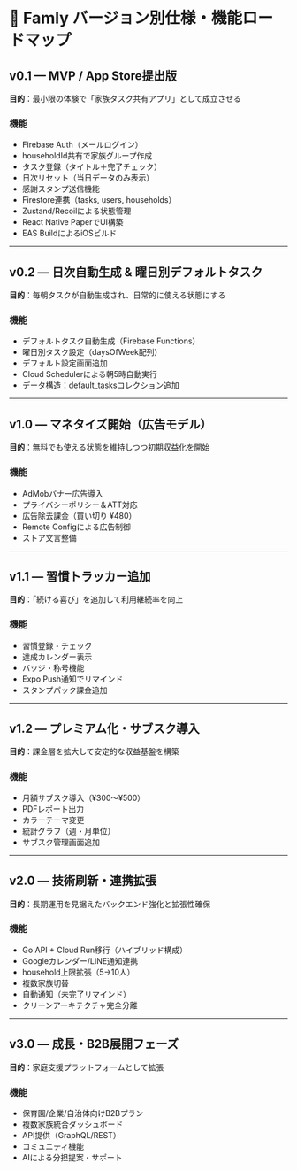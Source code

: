 # 🧩 Famly バージョン別仕様・機能ロードマップ

## v0.1 — MVP / App Store提出版
**目的**：最小限の体験で「家族タスク共有アプリ」として成立させる

### 機能
- Firebase Auth（メールログイン）
- householdId共有で家族グループ作成
- タスク登録（タイトル＋完了チェック）
- 日次リセット（当日データのみ表示）
- 感謝スタンプ送信機能
- Firestore連携（tasks, users, households）
- Zustand/Recoilによる状態管理
- React Native PaperでUI構築
- EAS BuildによるiOSビルド

---

## v0.2 — 日次自動生成 & 曜日別デフォルトタスク
**目的**：毎朝タスクが自動生成され、日常的に使える状態にする

### 機能
- デフォルトタスク自動生成（Firebase Functions）
- 曜日別タスク設定（daysOfWeek配列）
- デフォルト設定画面追加
- Cloud Schedulerによる朝5時自動実行
- データ構造：default_tasksコレクション追加

---

## v1.0 — マネタイズ開始（広告モデル）
**目的**：無料でも使える状態を維持しつつ初期収益化を開始

### 機能
- AdMobバナー広告導入
- プライバシーポリシー＆ATT対応
- 広告除去課金（買い切り ¥480）
- Remote Configによる広告制御
- ストア文言整備

---

## v1.1 — 習慣トラッカー追加
**目的**：「続ける喜び」を追加して利用継続率を向上

### 機能
- 習慣登録・チェック
- 達成カレンダー表示
- バッジ・称号機能
- Expo Push通知でリマインド
- スタンプパック課金追加

---

## v1.2 — プレミアム化・サブスク導入
**目的**：課金層を拡大して安定的な収益基盤を構築

### 機能
- 月額サブスク導入（¥300〜¥500）
- PDFレポート出力
- カラーテーマ変更
- 統計グラフ（週・月単位）
- サブスク管理画面追加

---

## v2.0 — 技術刷新・連携拡張
**目的**：長期運用を見据えたバックエンド強化と拡張性確保

### 機能
- Go API + Cloud Run移行（ハイブリッド構成）
- Googleカレンダー/LINE通知連携
- household上限拡張（5→10人）
- 複数家族切替
- 自動通知（未完了リマインド）
- クリーンアーキテクチャ完全分離

---

## v3.0 — 成長・B2B展開フェーズ
**目的**：家庭支援プラットフォームとして拡張

### 機能
- 保育園/企業/自治体向けB2Bプラン
- 複数家族統合ダッシュボード
- API提供（GraphQL/REST）
- コミュニティ機能
- AIによる分担提案・サポート
